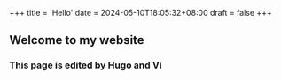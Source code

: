 +++
title = 'Hello'
date = 2024-05-10T18:05:32+08:00
draft = false
+++
## Welcome to my website
### This page is edited by Hugo and Vi
